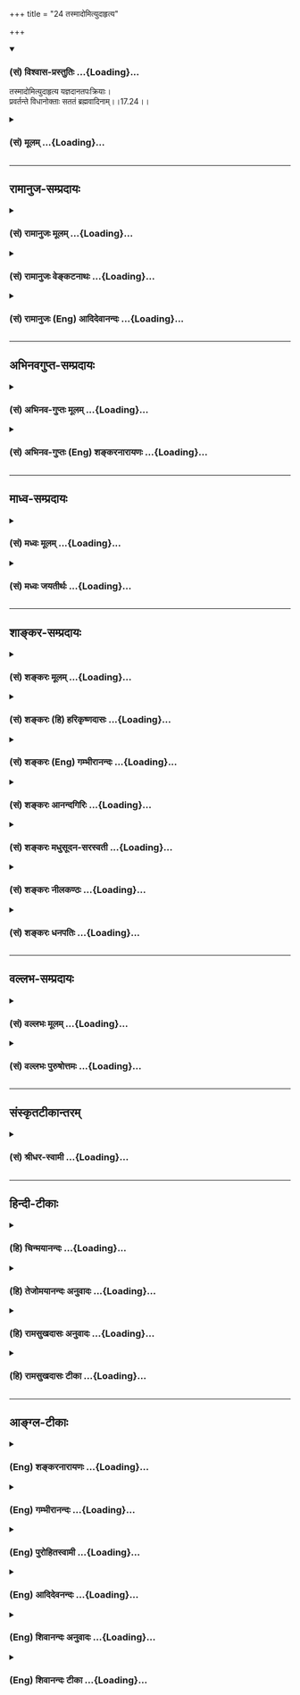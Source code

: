 +++
title = "24 तस्मादोमित्युदाहृत्य"

+++
<div class="js_include" newlevelforh1="3" title="(सं) विश्वास-प्रस्तुतिः" unfilled url="/purANam/mahAbhAratam/06-bhIShma-parva/02-bhagavad-gItA-parva/saMskRtam/vishvAsa-prastutiH/17_shraddhA-traya-vibhA/24_tasmAdomityudAhRt.md">
<details open><summary><h3>(सं) विश्वास-प्रस्तुतिः ...{Loading}...</h3></summary>

तस्मादोमित्युदाहृत्य यज्ञदानतपःक्रियाः।  
प्रवर्तन्ते विधानोक्ताः सततं ब्रह्मवादिनाम्।।17.24।।
</details>
</div>
<div class="js_include collapsed" newlevelforh1="3" title="(सं) मूलम्" unfilled url="/purANam/mahAbhAratam/06-bhIShma-parva/02-bhagavad-gItA-parva/saMskRtam/mUlam/17_shraddhA-traya-vibhA/24_tasmAdomityudAhRt.md">
<details><summary><h3>(सं) मूलम् ...{Loading}...</h3></summary>

तस्मादोमित्युदाहृत्य यज्ञदानतपःक्रियाः।  
प्रवर्तन्ते विधानोक्ताः सततं ब्रह्मवादिनाम्।।17.24।।
</details>
</div>


_________________
## रामानुज-सम्प्रदायः
<div class="js_include collapsed" newlevelforh1="3" title="(सं) रामानुजः मूलम्" unfilled url="/purANam/mahAbhAratam/06-bhIShma-parva/02-bhagavad-gItA-parva/saMskRtam/rAmAnujaH/mUlam/17_shraddhA-traya-vibhA/24_tasmAdomityudAhRt.md">
<details><summary><h3>(सं) रामानुजः मूलम् ...{Loading}...</h3></summary>

।।17.24।।**तस्माद् ब्रह्मवादिनां** वेदवादिनां त्रैवर्णिकानां
**यज्ञदानतपःक्रियाः विधानोक्ताः** वेदविधानोक्ताः आदौ **ओम् इति उदाहृत्य
सततं** सर्वदा **प्रवर्तन्ते।** वेदाः चओम् इति उदाहृत्य आरभ्यन्ते। एवं
वेदानां वैदिकानां च यज्ञादीनां कर्मणाम् इति शब्दान्वयो वर्णितः। ओम्
इतिशब्दान्वितवेदधारणात् तदन्वितयज्ञादिकर्मकरणात् च
ब्राह्मणशब्दनिर्दिष्टानां त्रैवर्णिकानाम् अपिओम् इति शब्दान्वयो
वर्णितः। अथ एतेषांतत् इतिशब्दान्वयप्रकारम् आह --

</details>
</div>
<div class="js_include collapsed" newlevelforh1="3" title="(सं) रामानुजः वेङ्कटनाथः" unfilled url="/purANam/mahAbhAratam/06-bhIShma-parva/02-bhagavad-gItA-parva/saMskRtam/rAmAnujaH/venkaTanAthaH/17_shraddhA-traya-vibhA/24_tasmAdomityudAhRt.md">
<details><summary><h3>(सं) रामानुजः वेङ्कटनाथः ...{Loading}...</h3></summary>

\[17.24\] इति ह्यनन्तरमुच्यते। तेनैव प्रणवान्वयप्रकारोऽपि सूचित
इत्यभिप्रायेणाऽऽह -- वेदान्वयिनस्त्रैवर्णिका इति। विहिताः इत्यस्य
कर्त्रपेक्षायांचातुर्वर्ण्यं मया सृष्टम् \[4।13\]
इत्यादिपरामर्शेनाऽऽहपुरा मयैव निर्मिता इति। वेदानां विहितत्वं यथापूर्वं
प्रवर्तितत्वं; यो वै वेदांश्च प्रहिणोति तस्मै \[श्वे.उ.6।18\]अनादिनिधना
ह्येषा वागुत्सृष्टा \[म.भा.12।232।24कू.पु.पू.2।30\]
इत्यादिश्रुतिस्मृतिभिस्तन्नित्यत्वसिद्धेः।  
  
।।17.24।। तस्मात् इत्यादीनां चतुर्णां श्लोकानां प्रकृतप्रपञ्चनरूपतामाह --
त्रयाणामिति। ब्राह्मणवेदयज्ञानामित्यर्थः। यज्ञशब्दोऽत्र
तपोदानादीनामुपलक्षकः; यज्ञतपःक्रिया इत्यादि ह्यनन्तरमुच्यते।
अनुष्ठानस्वरूपानुप्रवेशात्तत्रापि प्राथम्याच्चात्रापि
प्रथममोङ्कारस्योक्तिरित्यभिप्रायेणाऽऽहप्रथममिति। तस्मादिति --
सर्वस्रष्ट्रा मया तदैव तदन्वितत्वेन विहितत्वादित्यर्थः।
करणव्युत्त्पत्त्या विधानमिह वैदिकं विधायकवाक्यमित्याहवेदविधानोक्ता इति।
यज्ञदानादीनामोङ्कारपूर्वकत्वं तत्तद्विधायकैः सिद्धमित्यभिप्रायेणाऽऽह --
आदाविति। ओमित्युदाहरणं चात्र श्रुतवेदान्तानां
सर्वान्तरपरब्रह्मानुसन्धानेन तत्समाराधनबुद्ध्याऽनुसन्धाय। स्मरति च
भगवाञ्छौनकःहरिमेव स्मरेन्नित्यं कर्मपूर्वापरेषु च \[वि.ध.\] इति
अश्रुतवेदान्तानामपि तद्वाचकशब्दाभिधानान्मङ्गलादिलाभोऽर्थसिद्धः। एवं च
प्रणवस्य वैदिकसमस्तान्वयसिद्धिः। यद्यपि वसन्ते वसन्ते ज्योतिषा यजेत शरदि
वाजपेयेन यजेत इत्यादिभिः कालविशेषनियताः क्रिया विधीयन्ते तथापि सर्वासां
क्रियाणां प्रणवपूर्वकत्वे तु न कालविशेषनियम इति
सततशब्दतात्पर्यमित्यभिप्रायेणाऽऽहसर्वदेति। स्वर्गसाधनत्वेनानुष्ठाने
अपवर्गसाधनत्वेनानुष्ठाने च प्रणवान्वयः साधारण इति भावः। अत्र श्लोके
वेदानामनुपादानेऽपि पूर्वश्लोकेब्राह्मणास्तेन वेदाश्च \[17।23\]
इत्युक्तत्वात् यद्वेदादौ स्वरः प्रोक्तो वेदान्ते च प्रतिष्ठितः। तस्य
प्रकृतिलीनस्य यः परः स महेश्वरः \[तै.ना.6।10।24\]ब्रह्मणः प्रणवं
कुर्यादादावन्ते च सर्वदा। स्रवत्यनोंकृतं पूर्वम् \[मनुः2।74\]
इत्याद्यनुसारेणाऽऽह -- वेदाश्चेति। विधानोक्ताः इत्यनेन ब्रह्मवाचिशब्देन च
वेदानामप्यत्र श्लोके प्रणवान्वयः सूचित इत्यभिप्रायेणाऽऽह -- एवमिति।
ओमित्युदाहरणकर्तृत्वव्यपदेशेन तदन्वितब्रह्मवादित्वव्यपदेशेन च
ब्राह्मणानामप्योमितिशब्देनान्वयः प्रदर्शित एवेत्याह --
ओमितिशब्दान्वितवेदधारणादिति।  
  

</details>
</div>
<div class="js_include collapsed" newlevelforh1="3" title="(सं) रामानुजः (Eng) आदिदेवानन्दः" unfilled url="/purANam/mahAbhAratam/06-bhIShma-parva/02-bhagavad-gItA-parva/saMskRtam/rAmAnujaH/english/AdidevAnandaH/17_shraddhA-traya-vibhA/24_tasmAdomityudAhRt.md">
<details><summary><h3>(सं) रामानुजः (Eng) आदिदेवानन्दः ...{Loading}...</h3></summary>

17.24 After pronouncing Om, the Vedas are recited. Thus the connection
of the syllable Om with the Vedas and the rituals enjoined in the Vedas
such as sacrifices has been described. As the Vedas are connected with
the word Om, all belonging to the three stations of life who memorise
the Vedas and perform the rituals inculcated in them, are included in
the expression, 'expounders of the Vedas.' Now, He describes the manner
by which the word Tat is connected with them:

</details>
</div>


_________________
## अभिनवगुप्त-सम्प्रदायः
<div class="js_include collapsed" newlevelforh1="3" title="(सं) अभिनव-गुप्तः मूलम्" unfilled url="/purANam/mahAbhAratam/06-bhIShma-parva/02-bhagavad-gItA-parva/saMskRtam/abhinava-guptaH/mUlam/17_shraddhA-traya-vibhA/24_tasmAdomityudAhRt.md">
<details><summary><h3>(सं) अभिनव-गुप्तः मूलम् ...{Loading}...</h3></summary>

।।17.23 -- 17.27।। इदानीं ये गुणत्रितयसंकटोत्तीर्णधियः ते क्रियां
कथमाचरन्ति इति तादृक़्प्रकार उच्यते -- ओमित्यादि अभिधीयते इत्यन्तम्। ओं
तत् सत् इत्येभिस्त्रिभिः शब्दैर्ब्रह्मणो निर्देशः; संमुखीकरणम्। तत्र ओम्
इत्यनेन शास्त्रार्थोऽयमादेहसंबन्धमूरीकार्य इति सूच्यते। तत् इति
सर्वनामपदेन सामान्यमात्राभिधायिना विशेषपरामर्शमात्रासमर्थेन फलानभिसंधानं
ब्रह्मण्युच्यते अभिसंधानस्य विशेषपरिग्रहमन्तरेण अभावात्
सकलविशेषानुग्राहित्वेऽपि सकलफलसंधाने सर्वकर्तृतायामपि
विशिष्टफलायोगात्। सत् इत्यमुया श्रुत्या प्रशंसा अभिधीयते। क्रियमाणमपि इदं
यज्ञादिकं दुष्टम् इति बुद्ध्या क्रियमाणं तामसतामेति। विशिष्टफलाभिसंधानेन
च क्रियमाणं न च सत्; बन्धाधायकमेवेति। तस्मात् कर्तव्यमिदम् इति मन्वानाः
\[ फलविशेषमनभिसंदधानाः \] यज्ञादि कुर्वाणा अपि न बध्यन्ते।
अनेनैवाभिप्रायेण आदिपर्वण्युक्तम् -- तपो न कल्कोऽध्ययनं न कल्कः  
  
स्वाभाविको वेदविधिर्न कल्कः।  
  
प्रसह्य वित्ताहरणं न कल्क  
  
स्तान्येव भावोपहतानि कल्कः।।  
  
+++(M; Adi; Ch; 1; verse 210 )+++ इति। कल्कः; बन्धकः। स्वाभाविक इति --
ब्राह्मणेन निष्कारणं षडङ्गं +++(omits षडङ्गम् )+++ वेदादि अध्येतव्यम् इति।
प्रसह्य; शास्त्रलोकप्रसिद्धोचितया चेष्टया। भावेन; सत्त्वादिगुणत्रययोगिना
चित्तेन उपहतान्येतान्येव,+++(;N;K उपहतान्येव )+++ बन्धकानि; नान्यथा इति
तात्पर्यम्। अतो यज्ञादि यावच्छरीरभावितया कार्यमेव। तदर्थे \[ च \] हितं (
N;K विहितम् ) कर्म अर्जनादि। यदि वा ओम् इत्यनेन समुपशान्तसमस्तप्रपञ्चम्
तत् इत्यनेनोद्भिद्यमानविश्वतरङ्गपरामर्शमात्रात्मकेच्छास्वातन्त्र्य --
स्वभावम् सत् इत्यनेन इच्छास्वातन्त्र्यभरविजृम्भमाणभेदकम्; पूर्णत्वेऽपि
तावच्चित्रस्वभावतया भवनमिति प्रतिपाद्यते। तथाचोक्तम्,सद्भावे साधुभावे च
इति। तेन परमं प्रशान्तं +++(S परमप्रशान्तरूपं )+++ रूपं पुरस्कृत्य
दित्सायियक्षातितप्सात्मकेच्छातरङ्गसंगतं च मध्येकृत्य
दानयज्ञतपःक्रियाकारककलापपरिपूर्णं यच्चरमं वपुः इदमुल्लसितम्; एतत् खलु
समं त्रितयमनर्गलस्य स्वाभाविकं रूपम् इति कस्य किं कथं कुतः क्व +++(N omits
क्व )+++ केन फलं स्यादिति।

</details>
</div>
<div class="js_include collapsed" newlevelforh1="3" title="(सं) अभिनव-गुप्तः (Eng) शङ्करनारायणः" unfilled url="/purANam/mahAbhAratam/06-bhIShma-parva/02-bhagavad-gItA-parva/saMskRtam/abhinava-guptaH/english/shankaranArAyaNaH/17_shraddhA-traya-vibhA/24_tasmAdomityudAhRt.md">
<details><summary><h3>(सं) अभिनव-गुप्तः (Eng) शङ्करनारायणः ...{Loading}...</h3></summary>

17.24 See Comment under 17.27

</details>
</div>


_________________
## माध्व-सम्प्रदायः
<div class="js_include collapsed" newlevelforh1="3" title="(सं) मध्वः मूलम्" unfilled url="/purANam/mahAbhAratam/06-bhIShma-parva/02-bhagavad-gItA-parva/saMskRtam/madhvaH/mUlam/17_shraddhA-traya-vibhA/24_tasmAdomityudAhRt.md">
<details><summary><h3>(सं) मध्वः मूलम् ...{Loading}...</h3></summary>

।।17.24।। Sri Madhvacharya did not comment on this sloka.

</details>
</div>
<div class="js_include collapsed" newlevelforh1="3" title="(सं) मध्वः जयतीर्थः" unfilled url="/purANam/mahAbhAratam/06-bhIShma-parva/02-bhagavad-gItA-parva/saMskRtam/madhvaH/jayatIrthaH/17_shraddhA-traya-vibhA/24_tasmAdomityudAhRt.md">
<details><summary><h3>(सं) मध्वः जयतीर्थः ...{Loading}...</h3></summary>

।।17.24।। Sri Jayatirtha did not comment on this sloka.

</details>
</div>


_________________
## शाङ्कर-सम्प्रदायः
<div class="js_include collapsed" newlevelforh1="3" title="(सं) शङ्करः मूलम्" unfilled url="/purANam/mahAbhAratam/06-bhIShma-parva/02-bhagavad-gItA-parva/saMskRtam/shankaraH/mUlam/17_shraddhA-traya-vibhA/24_tasmAdomityudAhRt.md">
<details><summary><h3>(सं) शङ्करः मूलम् ...{Loading}...</h3></summary>

।।17.24।। --,**तस्मात् ओम् इति उदाहृत्य** उच्चार्य **यज्ञदानतपःक्रियाः**
यज्ञादिस्वरूपाः क्रियाः **प्रवर्तन्ते विधानोक्ताः** शास्त्रचोदिताः
**सततं** सर्वदा **ब्रह्मवादिनां** ब्रह्मवदनशीलानाम्।।

</details>
</div>
<div class="js_include collapsed" newlevelforh1="3" title="(सं) शङ्करः (हि) हरिकृष्णदासः" unfilled url="/purANam/mahAbhAratam/06-bhIShma-parva/02-bhagavad-gItA-parva/saMskRtam/shankaraH/hindI/harikRShNadAsaH/17_shraddhA-traya-vibhA/24_tasmAdomityudAhRt.md">
<details><summary><h3>(सं) शङ्करः (हि) हरिकृष्णदासः ...{Loading}...</h3></summary>

।।17.24।। इसलिये वेदका प्रवचन -- पाठ करनेवाले ब्राह्मणोंकी शास्त्रविधिसे
कही हुई यज्ञ; दान और तपरूप क्रियाएँ ब्रह्मके ओम् इस नामका उच्चारण करके
ही सर्वदा आरम्भ की जाती हैं।

</details>
</div>
<div class="js_include collapsed" newlevelforh1="3" title="(सं) शङ्करः (Eng) गम्भीरानन्दः" unfilled url="/purANam/mahAbhAratam/06-bhIShma-parva/02-bhagavad-gItA-parva/saMskRtam/shankaraH/english/gambhIrAnandaH/17_shraddhA-traya-vibhA/24_tasmAdomityudAhRt.md">
<details><summary><h3>(सं) शङ्करः (Eng) गम्भीरानन्दः ...{Loading}...</h3></summary>

17.24 Tasmat, therefore; yajna-dana-tapah, kriyah, acts of sacrifice,
charity and austerity-acts in the form of sacrifice etc.; vidhana-uktah,
as prescribed through injunctions, as ordained by the scriptures;
brahma-vadinam, of those who study and expound the Vedas; satatam,
always; pravartante, commence; udahrtya, after uttering; om iti, the
syllable Om.

</details>
</div>
<div class="js_include collapsed" newlevelforh1="3" title="(सं) शङ्करः आनन्दगिरिः" unfilled url="/purANam/mahAbhAratam/06-bhIShma-parva/02-bhagavad-gItA-parva/saMskRtam/shankaraH/AnandagiriH/17_shraddhA-traya-vibhA/24_tasmAdomityudAhRt.md">
<details><summary><h3>(सं) शङ्करः आनन्दगिरिः ...{Loading}...</h3></summary>

।।17.24।। यस्माद्ब्राह्मणादीनां कारणं यस्माच्च ब्रह्मणो
निर्देशस्तस्मादित्युपसंहरति -- **तस्मादिति।** ब्रह्मवादिनामित्यत्र
ब्रह्म वेदः।

</details>
</div>
<div class="js_include collapsed" newlevelforh1="3" title="(सं) शङ्करः मधुसूदन-सरस्वती" unfilled url="/purANam/mahAbhAratam/06-bhIShma-parva/02-bhagavad-gItA-parva/saMskRtam/shankaraH/madhusUdana-sarasvatI/17_shraddhA-traya-vibhA/24_tasmAdomityudAhRt.md">
<details><summary><h3>(सं) शङ्करः मधुसूदन-सरस्वती ...{Loading}...</h3></summary>

।।17.24।। इदानीमकारोकारमकारव्याख्यानेन
तत्समुदायोंकारव्याख्यानवदोंकारतच्छब्दसच्छब्दव्याख्यानेन तत्समुदायरूपं
ब्रह्मणो निर्देशं स्तुत्यतिशयाय व्याख्यातुमारभते चतुर्भिः। तत्र
प्रथममोंकारं व्याचष्टे -- तस्मादिति। यस्मादोमिति ब्रह्मेत्यादिषु
श्रुतिष्वोमिति ब्रह्मणोनाम प्रसिद्धं तस्मादोमित्युदाहृत्य
ओंकारोच्चारणानन्तरं विधानोक्ता विधिशास्त्रबोधिताः ब्रह्मवादिनां
वेदवादिनां यज्ञदानतपःक्रियाः सततं प्रवर्तन्ते प्रकृष्टतया
वैगुण्यराहित्येन वर्तन्ते। यस्यैकावयवोच्चारणादप्यवैगुण्यं किं पुनस्तस्य
सर्वस्योच्चारणादिति स्तुत्यतिशयः।

</details>
</div>
<div class="js_include collapsed" newlevelforh1="3" title="(सं) शङ्करः नीलकण्ठः" unfilled url="/purANam/mahAbhAratam/06-bhIShma-parva/02-bhagavad-gItA-parva/saMskRtam/shankaraH/nIlakaNThaH/17_shraddhA-traya-vibhA/24_tasmAdomityudAhRt.md">
<details><summary><h3>(सं) शङ्करः नीलकण्ठः ...{Loading}...</h3></summary>

।।17.24।। यस्मादेतन्नामत्रयपूर्वकं एतेषां विधानं सर्गादौ दृष्टं
तस्मात्ति्रष्वेतेषु नामसु ओमित्येकमेव नाम उदाहृत्य ब्रह्मवादिनां
वैदिकानां विधानोक्ताः वेदोक्ताः यज्ञादयः क्रियाः सततं प्रवर्तन्ते। तथा च
श्रुतिःमिति ब्रह्मा प्रसौति मिति शास्त्राणि शंसन्ति मित्यध्वर्युः
प्रतिगरं प्रतिगृणाति मिति सामानि गायन्ति इति यज्ञे सर्वेषामृत्विजां
क्रिया कारपूर्विक इत्येतद्दर्शयति।

</details>
</div>
<div class="js_include collapsed" newlevelforh1="3" title="(सं) शङ्करः धनपतिः" unfilled url="/purANam/mahAbhAratam/06-bhIShma-parva/02-bhagavad-gItA-parva/saMskRtam/shankaraH/dhanapatiH/17_shraddhA-traya-vibhA/24_tasmAdomityudAhRt.md">
<details><summary><h3>(सं) शङ्करः धनपतिः ...{Loading}...</h3></summary>

।।17.24।। यस्मार्देतस्सदिति ब्रह्मणो निर्देशो यस्माच्च ब्राह्णादीनां
कारणं तस्मादोमित्युदाहृत्योच्चार्य ब्रह्मवादिनां वेदवादिनां
यज्ञदानतपःक्रियाः विधानोक्ताः शास्त्रचोदिताः सततं सर्वदा प्रवर्तन्ते।

</details>
</div>


_________________
## वल्लभ-सम्प्रदायः
<div class="js_include collapsed" newlevelforh1="3" title="(सं) वल्लभः मूलम्" unfilled url="/purANam/mahAbhAratam/06-bhIShma-parva/02-bhagavad-gItA-parva/saMskRtam/vallabhaH/mUlam/17_shraddhA-traya-vibhA/24_tasmAdomityudAhRt.md">
<details><summary><h3>(सं) वल्लभः मूलम् ...{Loading}...</h3></summary>

।।17.24।। त्रयाणामन्वयप्रकारं वदन्प्रथमंओं इत्यस्यान्वयप्रकारमाह --
तस्मादिति। स्पष्टम्।

</details>
</div>
<div class="js_include collapsed" newlevelforh1="3" title="(सं) वल्लभः पुरुषोत्तमः" unfilled url="/purANam/mahAbhAratam/06-bhIShma-parva/02-bhagavad-gItA-parva/saMskRtam/vallabhaH/puruShottamaH/17_shraddhA-traya-vibhA/24_tasmAdomityudAhRt.md">
<details><summary><h3>(सं) वल्लभः पुरुषोत्तमः ...{Loading}...</h3></summary>

  
  
।।17.24।। यत एतदुदाहरणेन सर्वं सम्पद्यते तत्तस्मात् त्रिगुणानां भक्तानां
मुमुक्षूणां च लौकिके सतां चैतन्नामत्रितयं साधकमित्याह -- तस्मादिति।
तस्मात्कारणाद्ब्रह्मवादिनां भगवद्भक्तानां यज्ञदानतपःक्रियाः
भगवदर्थिकाःओम् इत्युदाहृत्य ताः सततं निरन्तरं विधानोक्ताः
भगवत्प्रीत्यर्थं प्रवर्त्तन्ते प्रकर्षेण वर्त्तन्ते भवन्तीत्यर्थः।  
  

</details>
</div>


_________________
## संस्कृतटीकान्तरम्
<div class="js_include collapsed" newlevelforh1="3" title="(सं) श्रीधर-स्वामी" unfilled url="/purANam/mahAbhAratam/06-bhIShma-parva/02-bhagavad-gItA-parva/saMskRtam/shrIdhara-svAmI/17_shraddhA-traya-vibhA/24_tasmAdomityudAhRt.md">
<details><summary><h3>(सं) श्रीधर-स्वामी ...{Loading}...</h3></summary>

।।17.24।। इदानीं प्रत्येकमोंकारादीनां प्राशस्त्यं दर्शयिष्यन्नोंकारस्य
तदेवाह **--** **तस्मादिति।** यस्मादेवं ब्रह्मणो निर्देशः
प्रशस्तस्तस्मादोमित्युदाहृत्य उच्चार्य कृता वेदवादीनां यज्ञाद्याः
शास्त्रोक्ताः क्रियाः सततं सर्वदा अङ्गवैकल्येऽपि प्रकर्षेण वर्तन्ते।
सगुणा भवन्तीत्यर्थः।

</details>
</div>


_________________
## हिन्दी-टीकाः
<div class="js_include collapsed" newlevelforh1="3" title="(हि) चिन्मयानन्दः" unfilled url="/purANam/mahAbhAratam/06-bhIShma-parva/02-bhagavad-gItA-parva/hindI/chinmayAnandaH/17_shraddhA-traya-vibhA/24_tasmAdomityudAhRt.md">
<details><summary><h3>(हि) चिन्मयानन्दः ...{Loading}...</h3></summary>

।।17.24।। ब्रह्मवादियों से तात्पर्य सात्त्विक; जिज्ञासु साधकों से है।
अपने सभी कर्मों में परमात्मा का स्मरण रखने से उन्हें श्रेष्ठता; शुद्धता
और दिव्यता प्राप्त होती है। परमात्मा के स्मरण में ही अहंकार और उसके
बन्धनों का विस्मरण है। अहंकार के अभाव में; साधक अपने तपाचरण में अधिक
कुशल; यज्ञ कर्मों में निस्वार्थ और दान में अधिक उदार बन जाता है।

</details>
</div>
<div class="js_include collapsed" newlevelforh1="3" title="(हि) तेजोमयानन्दः अनुवादः" unfilled url="/purANam/mahAbhAratam/06-bhIShma-parva/02-bhagavad-gItA-parva/hindI/tejomayAnandaH/anuvAdaH/17_shraddhA-traya-vibhA/24_tasmAdomityudAhRt.md">
<details><summary><h3>(हि) तेजोमयानन्दः अनुवादः ...{Loading}...</h3></summary>

।।17.24।। इसलिए, ब्रह्मवादियों की शास्त्र प्रतिपादित यज्ञ, दान और तप की
क्रियायें सदैव ओंकार के उच्चारण के साथ प्रारम्भ होती हैं।।

</details>
</div>
<div class="js_include collapsed" newlevelforh1="3" title="(हि) रामसुखदासः अनुवादः" unfilled url="/purANam/mahAbhAratam/06-bhIShma-parva/02-bhagavad-gItA-parva/hindI/rAmasukhadAsaH/anuvAdaH/17_shraddhA-traya-vibhA/24_tasmAdomityudAhRt.md">
<details><summary><h3>(हि) रामसुखदासः अनुवादः ...{Loading}...</h3></summary>

।।17.24।। इसलिये वैदिक सिद्धान्तोंको माननेवाले पुरुषोंकी शास्त्रविधिसे
नियत यज्ञ, दान और तपरूप क्रियाएँ सदा 'ऊँ' इस परमात्माके नामका उच्चारण
करके ही आरम्भ होती हैं।

</details>
</div>
<div class="js_include collapsed" newlevelforh1="3" title="(हि) रामसुखदासः टीका" unfilled url="/purANam/mahAbhAratam/06-bhIShma-parva/02-bhagavad-gItA-parva/hindI/rAmasukhadAsaH/TIkA/17_shraddhA-traya-vibhA/24_tasmAdomityudAhRt.md">
<details><summary><h3>(हि) रामसुखदासः टीका ...{Loading}...</h3></summary>

।।17.24।।***व्याख्या --***  **तस्मादोमित्युदाहृत्य ৷৷. ब्रह्मवादिनाम्
--** वेदवादीके लिये अर्थात् वेदोंको मुख्य माननेवाला जो वैदिक सम्प्रदाय
है; उसके लिये का उच्चारण करना खास बताया है। वे का उच्चारण करके ही
वेदपाठ; यज्ञ; दान; तप आदि शास्त्रविहित क्रियाओंमें प्रवृत्त होते हैं
क्योंकि जैसे गायें साँड़के बिना फलवती नहीं होतीं; ऐसे ही वेदकी जितनी
ऋचाएँ हैं; श्रुतियाँ हैं; वे सब का उच्चारण किये बिना फलवती नहीं होतीं
अर्थात् फल नहीं देतीं। का सबसे पहले उच्चारण क्यों किया जाता है कारण कि
सबसे पहले -- प्रणव प्रकट हुआ है। उस प्रणवकी तीन मात्राएँ हैं। उन
मात्राओंसे त्रिपदा गायत्री प्रकट हुई है और त्रिपदा गायत्रीसे ऋक; साम और
यजुः -- यह वेदत्रयी प्रकट हुई है। इस दृष्टिसे सबका मूल है और इसीके
अन्तर्गत गायत्री भी है तथा सबकेसब वेद भी हैं। अतः जितनी वैदिक क्रियाएँ
की जाती हैं; वे सब का उच्चारण करके ही की जाती हैं।

</details>
</div>


_________________
## आङ्ग्ल-टीकाः
<div class="js_include collapsed" newlevelforh1="3" title="(Eng) शङ्करनारायणः" unfilled url="/purANam/mahAbhAratam/06-bhIShma-parva/02-bhagavad-gItA-parva/english/shankaranArAyaNaH/17_shraddhA-traya-vibhA/24_tasmAdomityudAhRt.md">
<details><summary><h3>(Eng) शङ्करनारायणः ...{Loading}...</h3></summary>

17.24. Therefore, the scripture-prescribed acts of sacrifice, gift and
austerity of those who are habituated to have Brahman-discourses,
commence (or take place) invariably, with the utterance of OM.

</details>
</div>
<div class="js_include collapsed" newlevelforh1="3" title="(Eng) गम्भीरानन्दः" unfilled url="/purANam/mahAbhAratam/06-bhIShma-parva/02-bhagavad-gItA-parva/english/gambhIrAnandaH/17_shraddhA-traya-vibhA/24_tasmAdomityudAhRt.md">
<details><summary><h3>(Eng) गम्भीरानन्दः ...{Loading}...</h3></summary>

17.24 Therefore, acts of sacrifice, charity and austerity as prescribed
through injunctions, of those who study and expound the Vedas, always
commence after uttering the syllable Om.

</details>
</div>
<div class="js_include collapsed" newlevelforh1="3" title="(Eng) पुरोहितस्वामी" unfilled url="/purANam/mahAbhAratam/06-bhIShma-parva/02-bhagavad-gItA-parva/english/purohitasvAmI/17_shraddhA-traya-vibhA/24_tasmAdomityudAhRt.md">
<details><summary><h3>(Eng) पुरोहितस्वामी ...{Loading}...</h3></summary>

17.24 Therefore all acts of sacrifice, gifts and austerities, prescribed
by the scriptures, are always begun by those who understand the Spirit
with the word Om.

</details>
</div>
<div class="js_include collapsed" newlevelforh1="3" title="(Eng) आदिदेवनन्दः" unfilled url="/purANam/mahAbhAratam/06-bhIShma-parva/02-bhagavad-gItA-parva/english/AdidevanandaH/17_shraddhA-traya-vibhA/24_tasmAdomityudAhRt.md">
<details><summary><h3>(Eng) आदिदेवनन्दः ...{Loading}...</h3></summary>

17.24 Therefore, the Veda-enjoined sacrificial acts, gifts and austerity
by these expounders of the Veda, or those belonging to the first three
stations are always and at all times begun after pronouncing Om at the
beginning.

</details>
</div>
<div class="js_include collapsed" newlevelforh1="3" title="(Eng) शिवानन्दः अनुवादः" unfilled url="/purANam/mahAbhAratam/06-bhIShma-parva/02-bhagavad-gItA-parva/english/shivAnandaH/anuvAdaH/17_shraddhA-traya-vibhA/24_tasmAdomityudAhRt.md">
<details><summary><h3>(Eng) शिवानन्दः अनुवादः ...{Loading}...</h3></summary>

17.24 Therefore, with the utterance of "Om" are the acts of sacrifice,
gift and austerity as enjoined in the scriptures, always begun by the
students of Brahman.

</details>
</div>
<div class="js_include collapsed" newlevelforh1="3" title="(Eng) शिवानन्दः टीका" unfilled url="/purANam/mahAbhAratam/06-bhIShma-parva/02-bhagavad-gItA-parva/english/shivAnandaH/TIkA/17_shraddhA-traya-vibhA/24_tasmAdomityudAhRt.md">
<details><summary><h3>(Eng) शिवानन्दः टीका ...{Loading}...</h3></summary>

17.24 तस्मात् therefore; Om; इति thus; उदाहृत्य uttering;
यज्ञदानतपःक्रियाः the acts of sacrifice; gift and austerity; प्रवर्तन्ते
begin; विधानोक्ताः as enjoined in the scriptures; सततम् always;
ब्रह्मवादिनाम् of the students of Brahman. Commentary Those who are
knowers of the scriptures have a vivid impression of Om in their minds
by means of meditation and then they will utter the Pranava with the
proper attitude and feeling. Then meditating on Om and uttering it; they
perform the sacrifices. Just as a hillstick is very useful in climbing a
hill; just as a boat is very useful in crossing a river; so also Om is
very useful and important at the commencement of an action or
sacrifice.It is not desirable to renounce actions or sacrifices to
attain union with the Lord. What is wanted is total and perfect
surrender of all actions to God. Sacrifice; charity and austerity are
not hindrances to the attainment of Selfrealisation on the contrary the
attainment of liberation is rendered easy by their performance without
any selfish desires or egoism.

</details>
</div>

